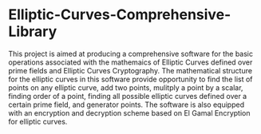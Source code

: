 # Elliptic-Curves-Comprehensive-Library
This project is aimed at producing a comprehensive software for the basic operations associated with the mathemaics of Elliptic Curves defined over prime fields and Elliptic Curves Cryptography. The mathematical structure for the elliptic curves in this software provide opportunity to find the list of points on any elliptic curve, add two points, mulitply a point by a scalar, finding order of a point, finding all possible elliptic curves defined over a certain prime field, and generator points. The software is also equipped with an encryption and decryption scheme based on El Gamal Encryption for elliptic curves.
